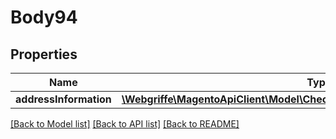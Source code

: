 # Body94

## Properties
Name | Type | Description | Notes
------------ | ------------- | ------------- | -------------
**addressInformation** | [**\Webgriffe\MagentoApiClient\Model\CheckoutDataShippingInformationInterface**](CheckoutDataShippingInformationInterface.md) |  | 

[[Back to Model list]](../README.md#documentation-for-models) [[Back to API list]](../README.md#documentation-for-api-endpoints) [[Back to README]](../README.md)


